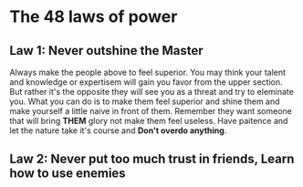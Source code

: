 # The 48 laws of power

## Law 1:  Never outshine the Master
Always  make the people above to feel superior.
You may think your talent and knowledge or expertisem
will gain you favor from the upper section. But rather
it's the opposite they will see you as a threat and try
to eleminate you. What you can do is to make them feel
superior and shine them and make yourself a little naive in front of them.
Remember they want someone that will bring **THEM** glory
not make them feel useless. Have paitence and let the nature
take it's course and **Don't overdo anything**.

## Law 2: Never put too much trust in friends, Learn how to use enemies